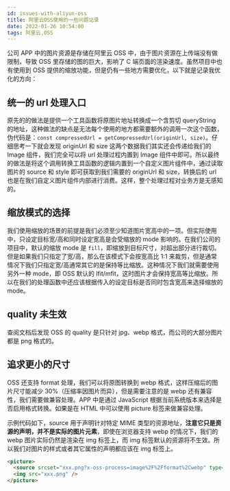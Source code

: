 ```yaml
---
id: issues-with-aliyun-oss
title: 阿里云OSS使用的一些问题记录
date: 2022-01-26 10:54:00
tags: 阿里云,OSS
---
```


公司 APP 中的图片资源是存储在阿里云 OSS 中，由于图片资源在上传端没有做限制，导致 OSS 里存储的图的巨大，影响了 C 端页面的渲染速度。虽然项目中也有使用到 OSS 提供的缩放功能，但是仍有一些地方需要优化，以下就是记录我优化的方向：

## 统一的 url 处理入口

原先的的做法是提供一个工具函数将原图片地址转换成一个含剪切 queryString 的地址，这种做法的缺点是无法每个使用的地方都需要额外的调用一次这个函数，伪代码是：`const compressedUrl = getCompressedUrl(originUrl, size)`。仔细思考一下就会发现 originUrl 和 size 这两个数据我们其实还会传递给我们的 Image 组件，我们完全可以将 url 处理过程内置到 Image 组件中即可。所以最终的做法是将这个调用转换工具函数的逻辑内置到一个自定义图片组件中，通过读取图片的 source 和 style 即可获取到我们需要的 originUrl 和 size，转换后的 url 也是在我们自定义图片组件内部进行消费。这样，整个处理过程对业务方是无感知的。

## 缩放模式的选择

我们使用缩放的场景的前提是我们必须至少知道图片宽高中的一项。但实际使用中，只设定目标宽/高和同时设定宽高是会受缩放的 mode 影响的。在我们公司的项目中，默认的缩放 mode 是 `fill`，即缩放到目标尺寸，对超出部分进行裁切。但是如果我们只指定了宽/高，那么在该模式下会按宽高比 1:1 来裁剪，但是通常情况下我们只指定宽/高通常其它的是保持等比缩放。这种情况下我们就需要使用另外一种 mode，即 OSS 默认的 lfit/mfit，这时图片才会保持宽高等比缩放。所以在我们的处理函数中还应该根据传入的设定目标是否同时包含宽高来选择缩放的 mode。

## quality 未生效

查阅文档后发现 OSS 的 quality 是只针对 jpg、webp 格式，而公司的大部分图片都是 png 格式的。

## 追求更小的尺寸

OSS 还支持 format 处理，我们可以将原图转换到 webp 格式，这样压缩后的图片尺寸能减少 30%（压缩率因图片而异），但是需要注意的是 webp 还有兼容性，我们需要做兼容处理。APP 中是通过 JavaScript 根据当前系统版本来选择是否启用格式转换。如果是在 HTML 中可以使用 picture 标签来做兼容处理。

示例代码如下，source 用于声明针对特定 MIME 类型的资源地址，**注意它只是资源的声明，并不是实际的图片元素**，即使在浏览器支持 webp 的情况下，我们的 webp 图片实际仍然是渲染在 img 标签上，而 img 标签默认的资源将不生效。所以我们对图片的样式或者其它属性的声明都应该在 img 标签上。

```html
<picture>
  <source srcset="xxx.png?x-oss-process=image%2F%2Fformat%2Cwebp" type="image/webp">
  <img src="xxx.png" />
</picture>
```